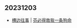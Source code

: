 ## 20231203
- [槽边往事](https://www.hecaitou.com/) | [芬必得救我一条狗命](https://www.hecaitou.com/2023/12/fenbid-save-.html)

